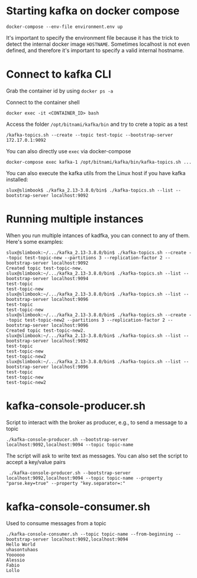 # Starting kafka on docker compose
```
docker-compose --env-file environment.env up
```

It's important to specify the environment file because it has the trick to detect the internal docker image `HOSTNAME`. Sometimes localhost is not even defined, and therefore it's important to specify a valid internal hostname.

# Connect to kafka CLI
Grab the container id by using `docker ps -a`

Connect to the container shell
```
docker exec -it <CONTAINER_ID> bash
```
Access the folder `/opt/bitnami/kafka/bin` and try to crete a topic as a test 
```
/kafka-topics.sh --create --topic test-topic --bootstrap-server 172.17.0.1:9092
```

You can also directly use `exec` via docker-compose
```
docker-compose exec kafka-1 /opt/bitnami/kafka/bin/kafka-topics.sh ...
```

You can also execute the kafka utils from the Linux host if you have kafka installed:
```
slux@slimbook$ ./kafka_2.13-3.8.0/bin$ ./kafka-topics.sh --list --bootstrap-server localhost:9092
```
# Running multiple instances
When you run multiple intances of kadfka, you can connect to any of them. Here's some examples:
```
slux@slimbook:~/.../kafka_2.13-3.8.0/bin$ ./kafka-topics.sh --create --topic test-topic-new --partitions 3 --replication-factor 2 --bootstrap-server localhost:9092
Created topic test-topic-new.
slux@slimbook:~/.../kafka_2.13-3.8.0/bin$ ./kafka-topics.sh --list --bootstrap-server localhost:9094
test-topic
test-topic-new
slux@slimbook:~/.../kafka_2.13-3.8.0/bin$ ./kafka-topics.sh --list --bootstrap-server localhost:9096
test-topic
test-topic-new
slux@slimbook:~/.../kafka_2.13-3.8.0/bin$ ./kafka-topics.sh --create --topic test-topic-new2 --partitions 3 --replication-factor 2 --bootstrap-server localhost:9096
Created topic test-topic-new2.
slux@slimbook:~/.../kafka_2.13-3.8.0/bin$ ./kafka-topics.sh --list --bootstrap-server localhost:9092
test-topic
test-topic-new
test-topic-new2
slux@slimbook:~/.../kafka_2.13-3.8.0/bin$ ./kafka-topics.sh --list --bootstrap-server localhost:9096
test-topic
test-topic-new
test-topic-new2
```

# kafka-console-producer.sh
Script to interact with the broker as producer, e.g., to send a message to a topic
```
./kafka-console-producer.sh --bootstrap-server localhost:9092,localhost:9094 --topic topic-name
```
The script will ask to write text as messages.
You can also set the script to accept a key/value pairs
```
 ./kafka-console-producer.sh --bootstrap-server localhost:9092,localhost:9094 --topic topic-name --property "parse.key=true" --property "key.separator=:"
```
# kafka-console-consumer.sh
Used to consume messages from a topic
```
./kafka-console-consumer.sh --topic topic-name --from-beginning --bootstrap-server localhost:9092,localhost:9094 
Hello World
uhasontuhaos
Yoooooo
Alessio
Fabio
Lollo
```